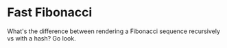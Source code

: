 # Fast Fibonacci
What's the difference between rendering a Fibonacci sequence recursively vs with a hash? Go look.
